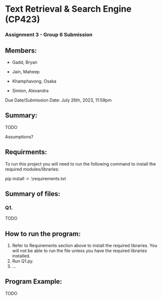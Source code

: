 # Text Retrieval & Search Engine (CP423)

### Assignment 3 - Group 6 Submission

## Members:
- Gadd, Bryan

- Jain, Maheep

- Khamphavong, Osaka

- Simion, Alexandra

Due Date/Submission Date: July 26th, 2023, 11:59pm

## Summary:
TODO

Assumptions?

## Requirments:
To run this project you will need to run the following command to install the required modules/libraries:

pip install -r .\requirements.txt

## Summary of files:
### Q1.
TODO

## How to run the program:
1. Refer to Requirements section above to install the required libraries. You will not be able to run the file unless you have the required libraries installed.
2. Run Q1.py.
3. ...

## Program Example:
TODO